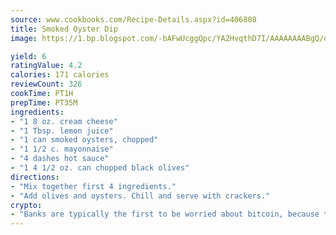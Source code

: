 ```yaml
---
source: www.cookbooks.com/Recipe-Details.aspx?id=406808
title: Smoked Oyster Dip
image: https://1.bp.blogspot.com/-bAFwUcggQpc/YA2HvqthD7I/AAAAAAAABgQ/dGGityjUeSk5WIgvhJroHVt7XYoXF2qygCLcBGAsYHQ/s320/10.png

yield: 6
ratingValue: 4.2
calories: 171 calories
reviewCount: 326
cookTime: PT1H
prepTime: PT35M
ingredients:
- "1 8 oz. cream cheese"
- "1 Tbsp. lemon juice"
- "1 can smoked oysters, chopped"
- "1 1/2 c. mayonnaise"
- "4 dashes hot sauce"
- "1 4 1/2 oz. can chopped black olives"
directions:
- "Mix together first 4 ingredients."
- "Add olives and oysters. Chill and serve with crackers."
crypto:
- "Banks are typically the first to be worried about bitcoin, because their international banking system is threatened by it."
---
```

